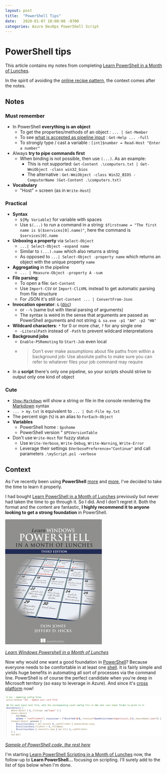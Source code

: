 ```yaml
---
layout: post
title:  "PowerShell Tips"
date:   2020-01-07 10:00:00 -0700
categories: Azure DevOps PowerShell Script
---
```


# PowerShell tips

This article contains my notes from completing [Learn PowerShell in a Month of Lunches](https://www.manning.com/books/learn-windows-powershell-in-a-month-of-lunches-third-edition).

In the spirit of avoiding the [online recipe pattern](https://www.theguardian.com/food/2019/feb/23/do-online-recipes-come-with-too-much-backstory-its-all-part-of-the-joy-of-food), the context comes after the notes.

## Notes

### Must remember

- In PowerShell **everything is an object**
  - To get the properties/methods of an object : `... | Get-Member`
  - To see [what is accepted as pipeline input](https://docs.microsoft.com/en-us/powershell/module/microsoft.powershell.core/about/about_pipelines?view=powershell-7#methods-of-accepting-pipeline-input) : `Get-Help ... -full`
  - To strongly type / cast a variable : `[int]$number = Read-Host "Enter a number"`
- Always **try to pipe commands first**
  - When binding is not possible, then use `(...)`. As an example:
    - This is not supported: `Get-Content .\computers.txt | Get-WmiObject -class win32_bios`
    - The alternative : `Get-WmiObject -class Win32_BIOS -ComputerName (Get-Content .\computers.txt)`
- **Vocabulary**
  - "Host" = screen (as in `Write-Host`)

### Practical

- **Syntax**
  - `${My Variable}` for variable with spaces
  - Use `$(...)` to run a command in a string: `$firstname = "The first name is $($services[0].name)"`, here the command is `$services[0].name`
- **Unboxing a property** via `Select-Object`
  - `...| Select-Object -expand name`
  - Similar to `(...).name` which also returns a string
  - As opposed to `...| Select-Object -property name` which returns an object with the unique property `name`
- **Aggregating** in the pipeline
  - `... | Measure-Object -property A -sum`
- **File parsing**:
  - To open a file: `Get-Content`
  - Use `Import-CSV` or `Import-CliXML` instead to get automatic parsing from file structure
  - For JSON it's still `Get-Content ... | ConvertFrom-Json`
- **Invocation operator**: `&` ([doc](https://docs.microsoft.com/en-us/powershell/module/microsoft.powershell.core/about/about_operators?view=powershell-7#call-operator-))
  - or `--%` (same but with literal parsing of arguments)
  - The syntax is weird in the sense that arguments are passed as PowerShell arguments and not string: `& sa.exe -p1 "AH" -p2 "HA"`
- **Wildcard characters**: `*` for 0 or more char, `?` for any single one
  - `-LiteralPath` instead of `-Path` to prevent wildcard interpretations
- **Background jobs**
  - `Enable-PSRemoting` to `Start-Job` even local
  - >Don’t ever make assumptions about file paths from within a background job: Use absolute paths to make sure you can refer to whatever files your job command may require
- In a **script** there's only one pipeline, so your scripts should strive to output only one kind of object

### Cute

- [`Show-Markdown`](https://docs.microsoft.com/en-us/powershell/module/microsoft.powershell.utility/show-markdown?view=powershell-7) will show a string or file in the console rendering the [Markdown](https://github.com/adam-p/markdown-here/wiki/Markdown-Cheatsheet) syntax
- `... > my.txt` is equivalent to  `... | Out-File my.txt`
- The percent sign (`%`) is an alias to `ForEach-Object`
- **Variables**
  - PowerShell home : `$pshome`
  - PowerShell version " `$PSVersionTable`
- Don't use `Write-Host` for fuzzy status
  - Use `Write-Verbose`, `Write-Debug`, `Write-Warning`, `Write-Error`
  - Leverage their settings `$VerbosePreference="Continue"` and call parameters `.\myScript.ps1 -verbose`

## Context

As I've recently been using **PowerShell** [more](https://www.eiden.ca/asa-alm-103/) and [more](https://github.com/Fleid/asa.unittest), I've decided to take the time to learn it properly.

I had bought [Learn PowerShell in a Month of Lunches](https://www.manning.com/books/learn-windows-powershell-in-a-month-of-lunches-third-edition) previously but never had taken the time to go through it. So I did. And I don't regret it. Both the format and the content are fantastic, **I highly recommend it to anyone looking to get a strong foundation** in PowerShell.

![Cover of Learn Windows Powershell in a Month of Lunches](https://github.com/Fleid/fleid.github.io/blob/master/_posts/202002_powershell_tips/cover1.png?raw=true)

*[Learn Windows Powershell in a Month of Lunches](https://www.manning.com/books/learn-windows-powershell-in-a-month-of-lunches-third-edition)*

Now why would one want a good foundation in [PowerShell](https://docs.microsoft.com/en-us/powershell/)? Because everyone needs to be comfortable in at least one [shell](https://en.wikipedia.org/wiki/Shell_%28computing%29). It is fairly simple and yields huge benefits in automating all sort of processes via the command line. PowerShell is of course the perfect candidate when you're deep in Microsoft territory (so easy to leverage in Azure). And since it's [cross platform](https://github.com/powershell/powershell) now!

![Sample of PowerShell code - look at me flexing my mad](https://github.com/Fleid/fleid.github.io/blob/master/_posts/202002_powershell_tips/ps_sample.png?raw=true)

*[Sample of PowerShell code, the rest here](https://github.com/Fleid/asa.unittest/blob/master/unittest/2_act/unittest_prun.ps1)*

I'm starting [Learn PowerShell Scripting in a Month of Lunches](https://www.manning.c8om/books/learn-powershell-scripting-in-a-month-of-lunches) now, the follow-up to **Learn PowerShell...** focusing on scripting. I'll surely add to the list of tips below when I'm done.
